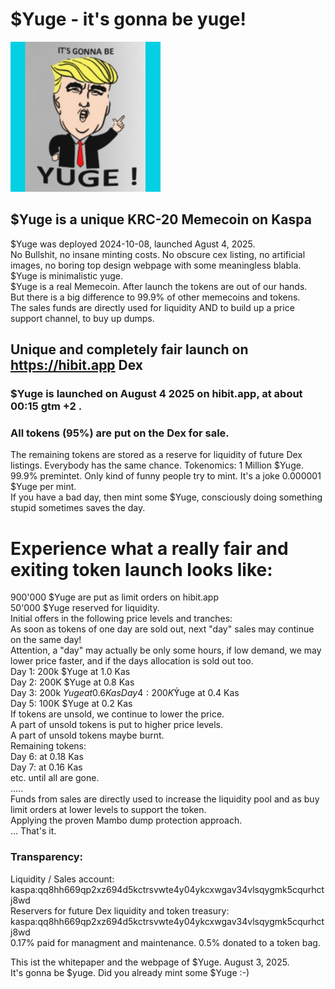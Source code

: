 # $Yuge - it's gonna be yuge!

<img src="https://raw.githubusercontent.com/Mambo-Token/MamboLaunchPad/refs/heads/main/logos/YUGE-Logo400x.jpg" width="240" height="240">

## $Yuge is a unique KRC-20 Memecoin on Kaspa
$Yuge was deployed 2024-10-08, launched Agust 4, 2025.   
No Bullshit, no insane minting costs. No obscure cex listing, no artificial images, no boring top design webpage with some meaningless blabla.  
$Yuge is minimalistic yuge.  
$Yuge is a real Memecoin. After launch the tokens are out of our hands.  
But there is a big difference to 99.9% of other memecoins and tokens.  
The sales funds are directly used for liquidity AND to build up a price support channel, to buy up dumps.  

## Unique and completely fair launch on https://hibit.app Dex

### $Yuge is launched on August 4 2025 on hibit.app, at about 00:15 gtm +2 .

### All tokens (95%) are put on the Dex for sale.
The remaining tokens are stored as a reserve for liquidity of future Dex listings.
Everybody has the same chance.
Tokenomics: 1 Million $Yuge. 99.9% premintet.
Only kind of funny people try to mint. It's a joke 0.000001 $Yuge per mint.   
If you have a bad day, then mint some $Yuge, consciously doing something stupid sometimes saves the day.  

# Experience what a really fair and exiting token launch looks like:  
900'000 $Yuge are put as limit orders on hibit.app  
50'000 $Yuge reserved for liquidity.  
Initial offers in the following price levels and tranches:  
As soon as tokens of one day are sold out, next "day" sales may continue on the same day!  
Attention, a "day" may actually be only some hours, if low demand, we may lower price faster, and if the days allocation is sold out too.  
Day 1: 200k $Yuge at 1.0 Kas  
Day 2: 200K $Yuge at 0.8 Kas  
Day 3: 200k $Yuge at 0.6 Kas  
Day 4: 200K ̈́$Yuge at 0.4 Kas  
Day 5: 100K $Yuge at 0.2 Kas  
If tokens are unsold, we continue to lower the price.  
A part of unsold tokens is put to higher price levels.  
A part of unsold tokens maybe burnt.  
Remaining tokens:  
Day 6: at 0.18 Kas  
Day 7: at 0.16 Kas  
etc.  until all are gone.  
.....  
Funds from sales are directly used to increase the liquidity pool and as buy limit orders at lower levels to support the token.  
Applying the proven Mambo dump protection approach.  
...
That's it.  

### Transparency:
Liquidity / Sales account: kaspa:qq8hh669qp2xz694d5kctrsvwte4y04ykcxwgav34vlsqygmk5cqurhctj8wd  
Reservers for future Dex liquidity and token treasury:  
kaspa:qq8hh669qp2xz694d5kctrsvwte4y04ykcxwgav34vlsqygmk5cqurhctj8wd  
0.17% paid for managment and maintenance.
0.5% donated to a token bag.

This ist the whitepaper and the webpage of $Yuge. August 3, 2025.  
It's gonna be $yuge. 
Did you already mint some $Yuge :-)  
